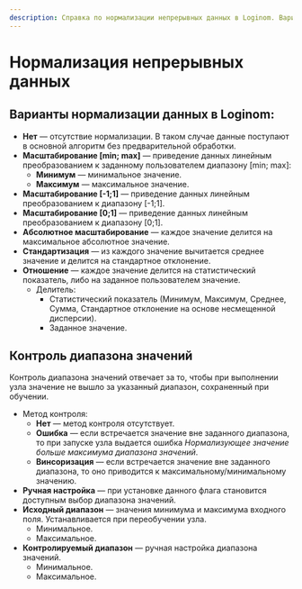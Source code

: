 ```yaml
---
description: Справка по нормализации непрерывных данных в Loginom. Варианты нормализации непрерывных данных. Контроль диапазона значений. Возможность использования ручной настройки.
---
```

# Нормализация непрерывных данных

## Варианты нормализации данных в Loginom:

* **Нет** — отсутствие нормализации. В таком случае данные поступают в основной алгоритм без предварительной обработки.
* **Масштабирование [min; max]** — приведение данных линейным преобразованием к заданному пользователем диапазону [min; max]:
  * **Минимум** — минимальное значение.
  * **Максимум** — максимальное значение.
* **Масштабирование [-1;1]** — приведение данных линейным преобразованием к диапазону [-1;1].
* **Масштабирование [0;1]** — приведение данных линейным преобразованием к диапазону [0;1].
* **Абсолютное масштабирование** — каждое значение делится на максимальное абсолютное значение.
* **Стандартизация** — из каждого значение вычитается среднее значение и делится на стандартное отклонение.
* **Отношение** — каждое значение делится на статистический показатель, либо на заданное пользователем значение.
  * Делитель:
    * Статистический показатель (Минимум, Максимум, Среднее, Сумма, Стандартное отклонение на основе несмещенной дисперсии).
    * Заданное значение.

## Контроль диапазона значений

Контроль диапазона значений отвечает за то, чтобы при выполнении узла значение не вышло за указанный диапазон, сохраненный при обучении.

* Метод контроля:
  * **Нет** — метод контроля отсутствует.
  * **Ошибка** — если встречается значение вне заданного диапазона, то при запуске узла выдается ошибка *Нормализующее значение больше максимума диапазона значений*.
  * **Винсоризация** — если встречается значение вне заданного диапазона, то оно приводится к максимальному/минимальному значению.
* **Ручная настройка** — при установке данного флага становится доступным выбор диапазона значений.
* **Исходный диапазон** — значения минимума и максимума входного поля. Устанавливается при переобучении узла.
  * Минимальное.
  * Максимальное.
* **Контролируемый диапазон** — ручная настройка диапазона значений.
  * Минимальное.
  * Максимальное.
